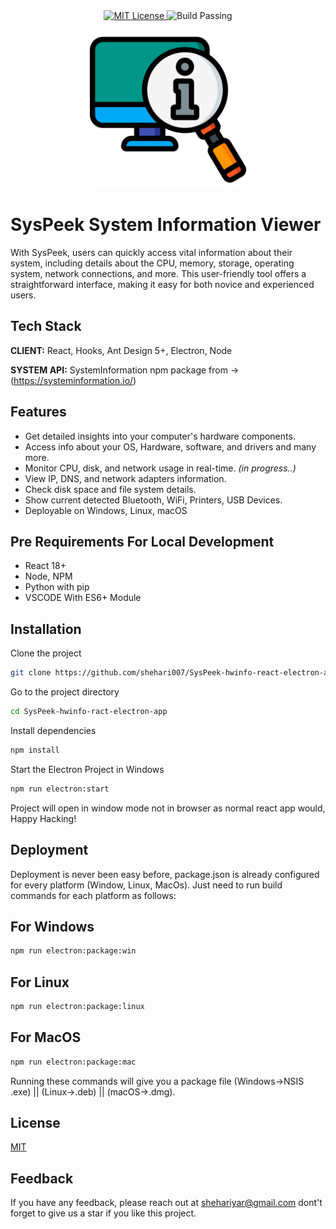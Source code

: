 

<div align="center">
  <a href="https://choosealicense.com/licenses/mit/">
    <img src="https://img.shields.io/badge/LICENSE-MIT-blue?style=flat-square" alt="MIT License">
  </a>
  
  <img src="https://img.shields.io/badge/BUILD-PASSING-green?style=flat-square" alt="Build Passing">
</div>

<br/>



<div align="center">
    <img src="https://github.com/shehari007/SysPeek-hwinfo-react-electron-app/blob/main/public/logo192.png?raw=true" height="250px" width="250px">
</div>



# SysPeek System Information Viewer

With SysPeek, users can quickly access vital information about their system, including details about the CPU, memory, storage, operating system, network connections, and more. This user-friendly tool offers a straightforward interface, making it easy for both novice and experienced users.

## Tech Stack

**CLIENT:** React, Hooks, Ant Design 5+, Electron, Node

**SYSTEM API:** SystemInformation npm package from -> (https://systeminformation.io/)


## Features

- Get detailed insights into your computer's hardware components.
-  Access info about your OS, Hardware, software, and drivers and many more.
- Monitor CPU, disk, and network usage in real-time. _(in progress..)_
- View IP, DNS, and network adapters information.
- Check disk space and file system details.
- Show current detected Bluetooth, WiFi, Printers, USB Devices.
- Deployable on Windows, Linux, macOS 


## Pre Requirements For Local Development

- React 18+
- Node, NPM
- Python with pip
- VSCODE With ES6+ Module
## Installation

Clone the project

```bash
git clone https://github.com/shehari007/SysPeek-hwinfo-react-electron-app.git
```

Go to the project directory

```bash
cd SysPeek-hwinfo-ract-electron-app
```

Install dependencies

```bash
npm install
```

Start the Electron Project in Windows

```bash
npm run electron:start
```
Project will open in window mode not in browser as normal react app would, Happy Hacking!
## Deployment

Deployment is never been easy before, package.json is already configured for every platform (Window, Linux, MacOs). Just need to run build commands for each platform as follows:
## For Windows
```bash
npm run electron:package:win
```
## For Linux
```bash
npm run electron:package:linux
```
## For MacOS
```bash
npm run electron:package:mac
```
Running these commands will give you a package file (Windows->NSIS .exe) || (Linux->.deb) || (macOS->.dmg).
## License

[MIT](https://choosealicense.com/licenses/mit/)


## Feedback

If you have any feedback, please reach out at shehariyar@gmail.com
dont't forget to give us a star if you like this project.
